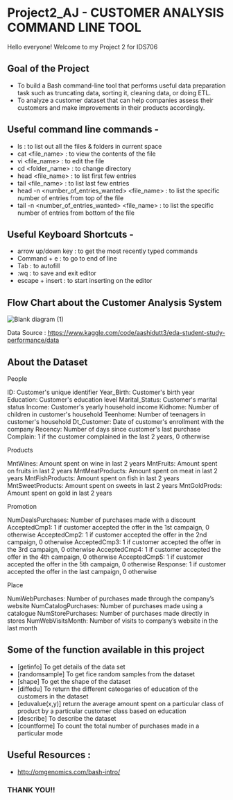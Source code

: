 # Project2_AJ - CUSTOMER ANALYSIS COMMAND LINE TOOL


Hello everyone! Welcome to my Project 2 for IDS706

## Goal of the Project

- To build a Bash command-line tool that performs useful data preparation task such as truncating data, sorting it, cleaning data, or doing ETL. 
- To analyze a customer dataset that can help companies assess their customers and make improvements in their products accordingly.



## Useful command line commands - 
- ls : to list out all the files & folders in current space
- cat <file_name> : to view the contents of the file
- vi <file_name> : to edit the file
- cd <folder_name> : to change directory
- head <file_name> : to list first few entries
- tail <file_name> : to list last few entries
- head -n <number_of_entries_wanted> <file_name> : to list the specific number of entries from top of the file
- tail -n <number_of_entries_wanted> <file_name> : to list the specific number of entries from bottom of the file



## Useful Keyboard Shortcuts -
- arrow up/down key : to get the most recently typed commands
- Command + e : to go to end of line
- Tab : to autofill
- :wq : to save and exit editor
- escape + insert : to start inserting on the editor


## Flow Chart about the Customer Analysis System
![Blank diagram (1)](https://user-images.githubusercontent.com/67281453/194791946-f275e81e-4e68-4774-a683-1157fba94a42.png)


Data Source : https://www.kaggle.com/code/aashidutt3/eda-student-study-performance/data 

## About the Dataset

People

ID: Customer's unique identifier
Year_Birth: Customer's birth year
Education: Customer's education level
Marital_Status: Customer's marital status
Income: Customer's yearly household income
Kidhome: Number of children in customer's household
Teenhome: Number of teenagers in customer's household
Dt_Customer: Date of customer's enrollment with the company
Recency: Number of days since customer's last purchase
Complain: 1 if the customer complained in the last 2 years, 0 otherwise

Products

MntWines: Amount spent on wine in last 2 years
MntFruits: Amount spent on fruits in last 2 years
MntMeatProducts: Amount spent on meat in last 2 years
MntFishProducts: Amount spent on fish in last 2 years
MntSweetProducts: Amount spent on sweets in last 2 years
MntGoldProds: Amount spent on gold in last 2 years

Promotion

NumDealsPurchases: Number of purchases made with a discount
AcceptedCmp1: 1 if customer accepted the offer in the 1st campaign, 0 otherwise
AcceptedCmp2: 1 if customer accepted the offer in the 2nd campaign, 0 otherwise
AcceptedCmp3: 1 if customer accepted the offer in the 3rd campaign, 0 otherwise
AcceptedCmp4: 1 if customer accepted the offer in the 4th campaign, 0 otherwise
AcceptedCmp5: 1 if customer accepted the offer in the 5th campaign, 0 otherwise
Response: 1 if customer accepted the offer in the last campaign, 0 otherwise

Place

NumWebPurchases: Number of purchases made through the company’s website
NumCatalogPurchases: Number of purchases made using a catalogue
NumStorePurchases: Number of purchases made directly in stores
NumWebVisitsMonth: Number of visits to company’s website in the last month


## Some of the function available in this project 
- [getinfo] To get details of the data set 
- [randomsample] To get fice random samples from the dataset
- [shape] To get the shape of the dataset
- [diffedu] To return the different cateogaries of education of the customers in the dataset
- [eduvalue(x,y)]  return the average amount spent on a particular class of product by a particular customer class based on education
- [describe] To describe the dataset
- [countforme] To count the total number of purchases made in a particular mode
 
## Useful Resources :
- http://omgenomics.com/bash-intro/


### THANK YOU!!
